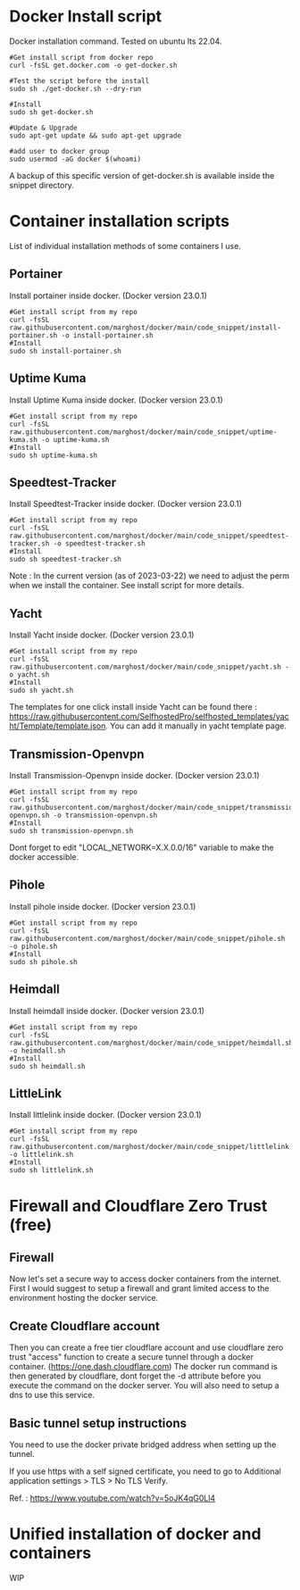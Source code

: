 # Docker Install script

Docker installation command.  Tested on ubuntu lts 22.04.

```
#Get install script from docker repo
curl -fsSL get.docker.com -o get-docker.sh

#Test the script before the install
sudo sh ./get-docker.sh --dry-run

#Install
sudo sh get-docker.sh

#Update & Upgrade
sudo apt-get update && sudo apt-get upgrade

#add user to docker group
sudo usermod -aG docker $(whoami)
```
A backup of this specific version of get-docker.sh is available inside the snippet directory.

# Container installation scripts

List of individual installation methods of some containers I use.

## Portainer
Install portainer inside docker.  (Docker version 23.0.1)
```
#Get install script from my repo
curl -fsSL raw.githubusercontent.com/marghost/docker/main/code_snippet/install-portainer.sh -o install-portainer.sh
#Install
sudo sh install-portainer.sh
```
## Uptime Kuma
Install Uptime Kuma inside docker.  (Docker version 23.0.1)
```
#Get install script from my repo
curl -fsSL raw.githubusercontent.com/marghost/docker/main/code_snippet/uptime-kuma.sh -o uptime-kuma.sh
#Install
sudo sh uptime-kuma.sh
```

## Speedtest-Tracker
Install Speedtest-Tracker inside docker.  (Docker version 23.0.1)
```
#Get install script from my repo
curl -fsSL raw.githubusercontent.com/marghost/docker/main/code_snippet/speedtest-tracker.sh -o speedtest-tracker.sh
#Install
sudo sh speedtest-tracker.sh
```
Note : In the current version (as of 2023-03-22) we need to adjust the perm when we install the container.  See install script for more details.

## Yacht
Install Yacht inside docker.  (Docker version 23.0.1)
```
#Get install script from my repo
curl -fsSL raw.githubusercontent.com/marghost/docker/main/code_snippet/yacht.sh -o yacht.sh
#Install
sudo sh yacht.sh
```
The templates for one click install inside Yacht can be found there : https://raw.githubusercontent.com/SelfhostedPro/selfhosted_templates/yacht/Template/template.json. 
You can add it manually in yacht template page.

## Transmission-Openvpn
Install Transmission-Openvpn inside docker.  (Docker version 23.0.1)
```
#Get install script from my repo
curl -fsSL raw.githubusercontent.com/marghost/docker/main/code_snippet/transmission-openvpn.sh -o transmission-openvpn.sh
#Install
sudo sh transmission-openvpn.sh
```
Dont forget to edit "LOCAL_NETWORK=X.X.0.0/16" variable to make the docker accessible.

## Pihole
Install pihole inside docker.  (Docker version 23.0.1)
```
#Get install script from my repo
curl -fsSL raw.githubusercontent.com/marghost/docker/main/code_snippet/pihole.sh -o pihole.sh
#Install
sudo sh pihole.sh
```

## Heimdall
Install heimdall inside docker.  (Docker version 23.0.1)
```
#Get install script from my repo
curl -fsSL raw.githubusercontent.com/marghost/docker/main/code_snippet/heimdall.sh -o heimdall.sh
#Install
sudo sh heimdall.sh
```

## LittleLink
Install littlelink inside docker.  (Docker version 23.0.1)
```
#Get install script from my repo
curl -fsSL raw.githubusercontent.com/marghost/docker/main/code_snippet/littlelink.sh -o littlelink.sh
#Install
sudo sh littlelink.sh
```

# Firewall and Cloudflare Zero Trust (free)

## Firewall
Now let's set a secure way to access docker containers from the internet.  First I would suggest to setup a firewall and grant limited access to the environment hosting the docker service.  

## Create Cloudflare account
Then you can create a free tier cloudflare account and use cloudflare zero trust "access" function to create a secure tunnel through a docker container.  (https://one.dash.cloudflare.com)  The docker run command is then generated by cloudflare, dont forget the -d attribute before you execute the command on the docker server.  You will also need to setup a dns to use this service.  

## Basic tunnel setup instructions
You need to use the docker private bridged address when setting up the tunnel.  

If you use https with a self signed certificate, you need to go to Additional application settings > TLS > No TLS Verify.  

Ref. : https://www.youtube.com/watch?v=5oJK4qG0Ll4

# Unified installation of docker and containers
WIP
